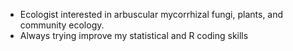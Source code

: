 - Ecologist interested in arbuscular mycorrhizal fungi, plants, and community ecology.
- Always trying improve my statistical and R coding skills

<!---
frewecologist/frewecologist is a ✨ special ✨ repository because its `README.md` (this file) appears on your GitHub profile.
You can click the Preview link to take a look at your changes.
--->
